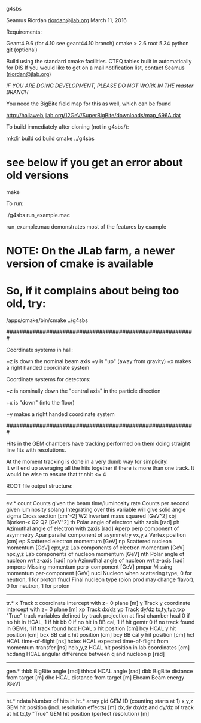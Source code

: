 g4sbs

Seamus Riordan
riordan@jlab.org
March 11, 2016

Requirements:

Geant4.9.6 (for 4.10 see geant44.10 branch)
cmake > 2.6
root 5.34
python
git (optional)

Build using the standard cmake facilities. CTEQ tables built in automatically for DIS
If you would like to get on a mail notification list, contact Seamus (riordan@jlab.org)

*IF YOU ARE DOING DEVELOPMENT, PLEASE DO NOT WORK IN THE master BRANCH*

You need the BigBite field map for this as well, which can be found

http://hallaweb.jlab.org/12GeV/SuperBigBite/downloads/map_696A.dat

To build immediately after cloning (not in g4sbs/):

mkdir build
cd build
cmake ../g4sbs  
#  see below if you get an error about old versions
make

To run:

./g4sbs run_example.mac

run_example.mac demonstrates most of the features by example


# NOTE:  On the JLab farm, a newer version of cmake is available
# So, if it complains about being too old, try:
/apps/cmake/bin/cmake ../g4sbs

#########################################################

Coordinate systems in hall:

+z is down the nominal beam axis
+y is "up" (away from gravity)
+x makes a right handed coordinate system

Coordinate systems for detectors:

+z is nominally down the "central axis" in the particle direction

+x is "down" (into the floor)

+y makes a right handed coordinate system

#########################################################

Hits in the GEM chambers have tracking performed on them doing
straight line fits with resolutions.

At the moment tracking is done in a very dumb way for simplicity!  
It will end up averaging all the hits together if there is more 
than one track.  It would be wise to ensure that tr.nhit <= 4

ROOT file output structure:

-----------------------------------------------
ev.*
count	Counts given the beam time/luminosity
rate	Counts per second given luminosity
solang	Integrating over this variable will give solid angle 
sigma	Cross section [cm^-2]
W2	Invariant mass squared [GeV^2]
xbj	Bjorken-x
Q2	Q2 [GeV^2]
th	Polar angle of electron with zaxis [rad]
ph	Azimuthal angle of electron with zaxis [rad]
Aperp	perp component of asymmetry
Apar 	parallel component of asymmetry
vx,y,z	Vertex position [cm]
ep	Scattered electron momentum [GeV]
np	Scattered nucleon momentum [GeV]
epx,y,z Lab components of electron momentum  [GeV]
npx,y,z Lab components of nucleon momentum  [GeV]
nth 	Polar angle of nucleon wrt z-axis [rad]
nph     Azimuthal angle of nucleon wrt z-axis [rad]
pmperp	Missing momentum perp-component [GeV]
pmpar 	Missing momentum par-component [GeV]
nucl	Nucleon when scattering type, 0 for neutron, 1 for proton
fnucl	Final nucleon type (pion prod may change flavor), 0 for neutron, 1 for proton

-----------------------------------------------
tr.*
x	Track x coordinate intercept with z= 0 plane [m]
y	Track y coordinate intercept with z= 0 plane [m]
xp	Track dx/dz
yp	Track dy/dz
tx,ty,typ,txp
	"True" track variables defined by track projection at first chamber
hcal	0 if no hit in HCAL,  1 if hit
bb	0 if no hit in BB cal, 1 if hit
gemtr	0 if no track found in GEMs, 1 if track found
hcx	HCAL x hit position [cm]
hcy	HCAL y hit position [cm]
bcx	BB cal x hit position [cm]
bcy	BB cal y hit position [cm]
hct	HCAL time-of-flight [ns]
hctex	HCAL expected time-of-flight from momentum-transfer [ns]
hclx,y,z
	HCAL hit position in lab coordinates [cm]
hcdang	HCAL angular difference between q and nucleon p [rad]

-----------------------------------------------
gen.*
thbb	BigBite angle [rad]
thhcal	HCAL angle [rad]
dbb	BigBite distance from target [m]
dhc	HCAL distance from target [m]
Ebeam	Beam energy [GeV]

-----------------------------------------------
ht.*
ndata	Number of hits in ht.* array
gid	GEM ID (counting starts at 1)
x,y,z	GEM hit position (incl. resolution effects) [m]
dx,dy	dx/dz and dy/dz of track at hit
tx,ty	"True" GEM hit position (perfect resolution) [m]



